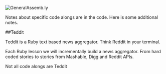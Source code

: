 ![GeneralAssemb.ly](http://studio.generalassemb.ly/GA_Slide_Assets/Code_along_icon_md.png)



Notes about specific code alongs are in the code. Here is some additional notes.

##Teddit

Teddit is a Ruby text based news aggregator. Think Reddit in your terminal.

Each Ruby lesson we will incrementally build a news aggregator. From hard coded stories to stories from Mashable, Digg and Reddit APIs. 

Not all code alongs are Teddit




